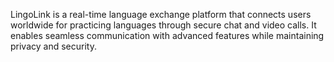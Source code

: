 LingoLink is a real-time language exchange platform that connects users worldwide for practicing languages through secure chat and video calls. 
It enables seamless communication with advanced features while maintaining privacy and security.
